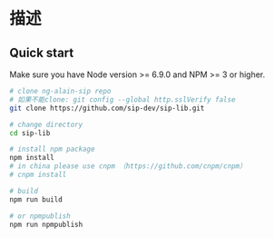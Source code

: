 # 描述

## Quick start

Make sure you have Node version >= 6.9.0 and NPM >= 3 or higher.

```bash
# clone ng-alain-sip repo
# 如果不能clone: git config --global http.sslVerify false
git clone https://github.com/sip-dev/sip-lib.git

# change directory
cd sip-lib

# install npm package
npm install
# in china please use cnpm （https://github.com/cnpm/cnpm）
# cnpm install

# build
npm run build

# or npmpublish
npm run npmpublish
```
